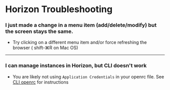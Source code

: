 # Horizon Troubleshooting

### I just made a change in a menu item (add/delete/modify) but the screen stays the same.

* Try clicking on a different menu item and/or force refreshing the browser ( shift-⌘R on Mac OS)

---

### I can manage instances in Horizon, but CLI doesn't work

* You are likely not using `Application Credentials` in your openrc file. See [CLI openrc](/ui/cli/openrc) for instructions

